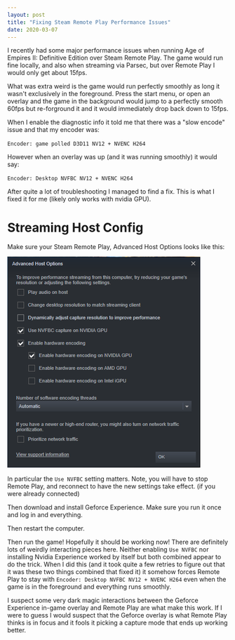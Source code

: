 ```yaml
---
layout: post
title: "Fixing Steam Remote Play Performance Issues"
date: 2020-03-07
---
```


I recently had some major performance issues when running Age of Empires II: Definitive Edition over Steam Remote Play. The game would run fine locally, and also when streaming via Parsec, but over Remote Play I would only get about 15fps.

What was extra weird is the game would run perfectly smoothly as long it wasn't exclusively in the foreground. 
Press the start menu, or open an overlay and the game in the background would jump to a perfectly smooth 60fps but re-forground it and it would immediately drop back down to 15fps.

When I enable the diagnostic info it told me that there was a "slow encode" issue and that my encoder was:

`Encoder: game polled D3D11 NV12 + NVENC H264`

However when an overlay was up (and it was running smoothly) it would say: 

`Encoder: Desktop NVFBC NV12 + NVENC H264`


After quite a lot of troubleshooting I managed to find a fix. This is what I fixed it for me (likely only works with nvidia GPU).


# Streaming Host Config


Make sure your Steam Remote Play, Advanced Host Options looks like this:

![set Use NVFBC in Advanced Host Options](/assets/remote_play_config.png "Advanced Host Options")

In particular the `Use NVFBC` setting matters. Note, you will have to stop Remote Play, and reconnect to have the new settings take effect. (if you were already connected)

Then download and install Geforce Experience. Make sure you run it once and log in and everything.

Then restart the computer.

Then run the game! Hopefully it should be working now! 
There are definitely lots of weirdly interacting pieces here. Neither enabling `Use NVFBC` nor installing Nvidia Experience worked by itself but both combined appear to do the trick.
When I did this (and it took quite a few retries to figure out that it was these two things combined that fixed it) it somehow forces Remote Play to stay with `Encoder: Desktop NVFBC NV12 + NVENC H264` even when the game is in the foreground and everything runs smoothly.

I suspect some very dark magic interactions between the Geforce Experience in-game overlay and Remote Play are what make this work. If I were to guess I would suspect that the Geforce overlay is what Remote Play thinks is in focus and it fools it picking a capture mode that ends up working better.

